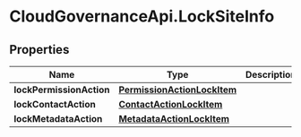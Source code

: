 # CloudGovernanceApi.LockSiteInfo

## Properties

Name | Type | Description | Notes
------------ | ------------- | ------------- | -------------
**lockPermissionAction** | [**PermissionActionLockItem**](PermissionActionLockItem.md) |  | [optional] 
**lockContactAction** | [**ContactActionLockItem**](ContactActionLockItem.md) |  | [optional] 
**lockMetadataAction** | [**MetadataActionLockItem**](MetadataActionLockItem.md) |  | [optional] 


